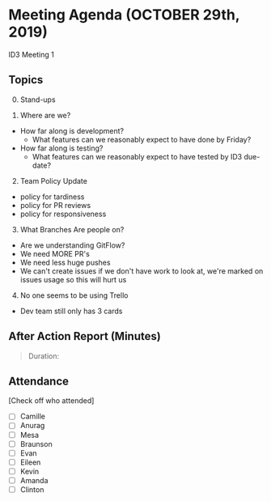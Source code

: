 # Meeting Agenda (OCTOBER 29th, 2019)

ID3 Meeting 1

## Topics

0. Stand-ups

1. Where are we?
  - How far along is development?
    - What features can we reasonably expect to have done by Friday?
  - How far along is testing?
    - What features can we reasonably expect to have tested by ID3 due-date?
  
2. Team Policy Update
  - policy for tardiness
  - policy for PR reviews
  - policy for responsiveness
  
3. What Branches Are people on?
  - Are we understanding GitFlow?
  - We need MORE PR's
  - We need less huge pushes
  - We can't create issues if we don't have work to look at, we're marked on issues usage so this will hurt us
  
4. No one seems to be using Trello
  - Dev team still only has 3 cards


## After Action Report (Minutes)

> Duration:


## Attendance

[Check off who attended]

- [ ] Camille
- [ ] Anurag
- [ ] Mesa
- [ ] Braunson
- [ ] Evan
- [ ] Eileen
- [ ] Kevin
- [ ] Amanda
- [ ] Clinton

